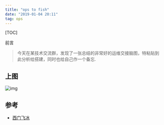 ```yaml
---
title: "ops to fish"
date: "2019-01-04 20:11"
tag: ops
---
```


[TOC]

前言
>今天在某技术交流群，发现了一张总结的非常好的运维交接脑图，特粘贴到此分析给搭建，同时也给自己作一个备忘.

## 上图

![img](https://pic.fenghong.tech/ops-new-fish.png)

## 参考

- [西门飞冰](http://www.fblinux.com/?p=1413)

